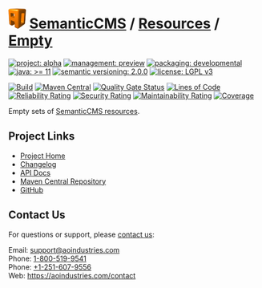 # [<img src="ao-logo.png" alt="AO Logo" width="35" height="40">](https://github.com/ao-apps) [SemanticCMS](https://github.com/ao-apps/semanticcms) / [Resources](https://github.com/ao-apps/semanticcms-resources) / [Empty](https://github.com/ao-apps/semanticcms-resources-empty)

[![project: alpha](https://semanticcms.com/ao-badges/project-alpha.svg)](https://aoindustries.com/life-cycle#project-alpha)
[![management: preview](https://semanticcms.com/ao-badges/management-preview.svg)](https://aoindustries.com/life-cycle#management-preview)
[![packaging: developmental](https://semanticcms.com/ao-badges/packaging-developmental.svg)](https://aoindustries.com/life-cycle#packaging-developmental)  
[![java: &gt;= 11](https://semanticcms.com/ao-badges/java-11.svg)](https://docs.oracle.com/en/java/javase/11/docs/api/)
[![semantic versioning: 2.0.0](https://semanticcms.com/ao-badges/semver-2.0.0.svg)](http://semver.org/spec/v2.0.0.html)
[![license: LGPL v3](https://semanticcms.com/ao-badges/license-lgpl-3.0.svg)](https://www.gnu.org/licenses/lgpl-3.0)

[![Build](https://github.com/ao-apps/semanticcms-resources-empty/workflows/Build/badge.svg?branch=master)](https://github.com/ao-apps/semanticcms-resources-empty/actions?query=workflow%3ABuild)
[![Maven Central](https://maven-badges.herokuapp.com/maven-central/com.semanticcms/semanticcms-resources-empty/badge.svg)](https://maven-badges.herokuapp.com/maven-central/com.semanticcms/semanticcms-resources-empty)
[![Quality Gate Status](https://sonarcloud.io/api/project_badges/measure?branch=master&project=com.semanticcms%3Asemanticcms-resources-empty&metric=alert_status)](https://sonarcloud.io/dashboard?branch=master&id=com.semanticcms%3Asemanticcms-resources-empty)
[![Lines of Code](https://sonarcloud.io/api/project_badges/measure?branch=master&project=com.semanticcms%3Asemanticcms-resources-empty&metric=ncloc)](https://sonarcloud.io/component_measures?branch=master&id=com.semanticcms%3Asemanticcms-resources-empty&metric=ncloc)  
[![Reliability Rating](https://sonarcloud.io/api/project_badges/measure?branch=master&project=com.semanticcms%3Asemanticcms-resources-empty&metric=reliability_rating)](https://sonarcloud.io/component_measures?branch=master&id=com.semanticcms%3Asemanticcms-resources-empty&metric=Reliability)
[![Security Rating](https://sonarcloud.io/api/project_badges/measure?branch=master&project=com.semanticcms%3Asemanticcms-resources-empty&metric=security_rating)](https://sonarcloud.io/component_measures?branch=master&id=com.semanticcms%3Asemanticcms-resources-empty&metric=Security)
[![Maintainability Rating](https://sonarcloud.io/api/project_badges/measure?branch=master&project=com.semanticcms%3Asemanticcms-resources-empty&metric=sqale_rating)](https://sonarcloud.io/component_measures?branch=master&id=com.semanticcms%3Asemanticcms-resources-empty&metric=Maintainability)
[![Coverage](https://sonarcloud.io/api/project_badges/measure?branch=master&project=com.semanticcms%3Asemanticcms-resources-empty&metric=coverage)](https://sonarcloud.io/component_measures?branch=master&id=com.semanticcms%3Asemanticcms-resources-empty&metric=Coverage)

Empty sets of [SemanticCMS resources](https://github.com/ao-apps/semanticcms-resources).

## Project Links
* [Project Home](https://semanticcms.com/resources/empty/)
* [Changelog](https://semanticcms.com/resources/empty/changelog)
* [API Docs](https://semanticcms.com/resources/empty/apidocs/)
* [Maven Central Repository](https://search.maven.org/artifact/com.semanticcms/semanticcms-resources-empty)
* [GitHub](https://github.com/ao-apps/semanticcms-resources-empty)

## Contact Us
For questions or support, please [contact us](https://aoindustries.com/contact):

Email: [support@aoindustries.com](mailto:support@aoindustries.com)  
Phone: [1-800-519-9541](tel:1-800-519-9541)  
Phone: [+1-251-607-9556](tel:+1-251-607-9556)  
Web: https://aoindustries.com/contact
